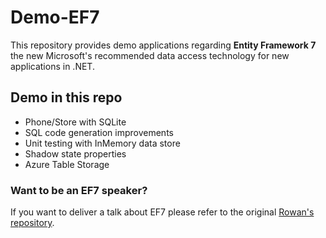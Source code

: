 Demo-EF7
========

This repository provides demo applications regarding **Entity Framework 7** the new Microsoft's recommended data access technology for new applications in .NET.

## Demo in this repo

* Phone/Store with SQLite
* SQL code generation improvements
* Unit testing with InMemory data store
* Shadow state properties
* Azure Table Storage

### Want to be an EF7 speaker?

If you want to deliver a talk about EF7 please refer to the original [Rowan's repository](https://github.com/rowanmiller/Demo-EF7).
